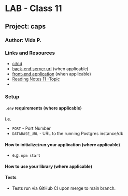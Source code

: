 
# LAB - Class 11

## Project: caps

### Author: Vida P.

### Links and Resources

- [ci/cd](https://github.com/Vida-1/caps/actions/new)
- [back-end server url](http://xyz.com) (when applicable)
- [front-end application](http://xyz.com) (when applicable)
- [Reading Notes 11 -Topic](https://vida-1.github.io/reading-notes/read11_401.html)
- 
### Setup

#### `.env` requirements (where applicable)

i.e.

- `PORT` - Port Number
- `DATABASE_URL` - URL to the running Postgres instance/db

#### How to initialize/run your application (where applicable)

- e.g. `npm start`

#### How to use your library (where applicable)

#### Tests

- Tests run via GitHub CI upon merge to main branch.
<!-- - Any tests of note?
- Describe any tests that you did not complete, skipped, etc

#### UML-->
